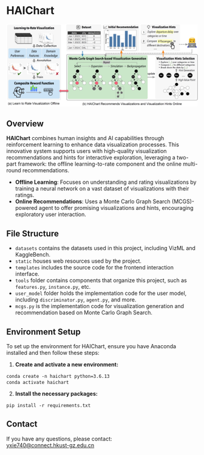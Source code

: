 # HAIChart

![HAIChart Overview](./assets/overview.png)

## Overview

**HAIChart** combines human insights and AI capabilities through reinforcement learning to enhance data visualization processes. This innovative system supports users with high-quality visualization recommendations and hints for interactive exploration, leveraging a two-part framework: the offline learning-to-rate component and the online multi-round recommendations.

- **Offline Learning**: Focuses on understanding and rating visualizations by training a neural network on a vast dataset of visualizations with their ratings.
- **Online Recommendations**: Uses a Monte Carlo Graph Search (MCGS)-powered agent to offer promising visualizations and hints, encouraging exploratory user interaction.

## File Structure
- `datasets` contains the datasets used in this project, including VizML and KaggleBench.
- `static` houses web resources used by the project.
- `templates` includes the source code for the frontend interaction interface.
- `tools` folder contains components that organize this project, such as `features.py`, `instance.py`, etc.
- `user_model` folder holds the implementation code for the user model, including `discriminator.py`, `agent.py`, and more.
- `mcgs.py` is the implementation code for visualization generation and recommendation based on Monte Carlo Graph Search.

## Environment Setup
To set up the environment for HAIChart, ensure you have Anaconda installed and then follow these steps:

1. **Create and activate a new environment:**
```
conda create -n haichart python=3.6.13
conda activate haichart
```

2. **Install the necessary packages:**
```
pip install -r requirements.txt
```

## Contact
If you have any questions, please contact:  
yxie740@connect.hkust-gz.edu.cn
